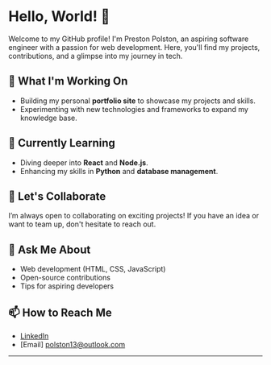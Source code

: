 # Hello, World! 👋

Welcome to my GitHub profile! I'm Preston Polston, an aspiring software engineer with a passion for web development. Here, you'll find my projects, contributions, and a glimpse into my journey in tech.

## 🚀 What I'm Working On
- Building my personal **portfolio site** to showcase my projects and skills.
- Experimenting with new technologies and frameworks to expand my knowledge base.

## 🌱 Currently Learning
- Diving deeper into **React** and **Node.js**.
- Enhancing my skills in **Python** and **database management**.

## 🤝 Let's Collaborate
I’m always open to collaborating on exciting projects! If you have an idea or want to team up, don't hesitate to reach out.

## 💬 Ask Me About
- Web development (HTML, CSS, JavaScript)
- Open-source contributions
- Tips for aspiring developers

## 📫 How to Reach Me
- [LinkedIn](https://www.linkedin.com/in/prestonpolston) 
- [Email] polston13@outlook.com

---
